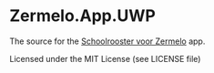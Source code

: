 # Zermelo.App.UWP

The source for the [Schoolrooster voor Zermelo](https://www.microsoft.com/store/apps/9nblggh5fdl2) app.

Licensed under the MIT License (see LICENSE file)